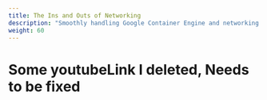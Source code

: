 ```yaml
---
title: The Ins and Outs of Networking
description: "Smoothly handling Google Container Engine and networking can take some practice. In this video, Tim Hockin and Michael Rubin discuss migrating applications to Container Engine, networking in Container Engine, use of overlays, segmenting traffic between pods and services, and the variety of options available to you."
weight: 60
---
```


# Some youtubeLink I deleted, Needs to be fixed
